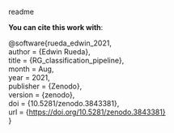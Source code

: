 readme

<b> You can cite this work with</b>:

@software{rueda_edwin_2021,<br>
  author       = {Edwin Rueda},<br>
  title        = {RG_classification_pipeline},<br>
  month        = Aug,<br>
  year         = 2021,<br>
  publisher    = {Zenodo},<br>
  version      = {zenodo},<br>
  doi          = {10.5281/zenodo.3843381},<br>
  url          = {https://doi.org/10.5281/zenodo.3843381}<br>
}
